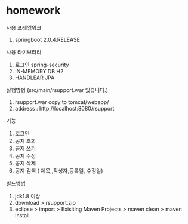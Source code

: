# homework

사용 프레임워크
1. springboot 2.0.4.RELEASE

사용 라이브러리
1. 로그인
   spring-security
2. IN-MEMORY DB
   H2
3. HANDLEAR
   JPA
   
 실행방벙
 (src/main/rsupport.war 있습니다.) 
 1. rsupport.war copy to  tomcat/webapp/
 2. address : http://localhost:8080/rsupport
 
 기능
 1. 로그인
 2. 공지 조회
 3. 공지 쓰기
 4. 공지 수정
 5. 공지 삭제
 6. 공지 검색 ( 제목,,작성자,등록일, 수정일)
 
 빌드방법
 1. jdk1.8 이상
 2. download > rsupport.zip
 3. eclipse > import > Exisiting Maven Projects > maven clean > maven install 

